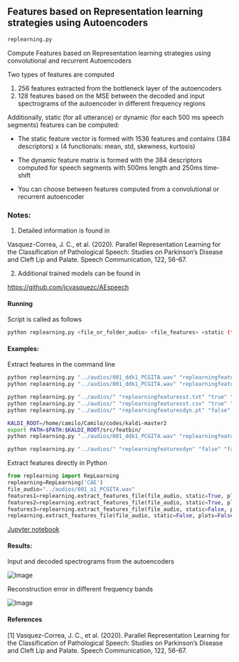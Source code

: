 ## Features based on Representation learning strategies using Autoencoders


```sh
replearning.py
```
Compute Features based on Representation learning strategies using convolutional and recurrent Autoencoders

Two types of features are computed

1. 256 features extracted from the bottleneck layer of the autoencoders
2. 128 features based on the MSE between the decoded and input spectrograms of the autoencoder in different frequency regions


Additionally, static (for all utterance) or dynamic (for each 500 ms speech segments) features can be computed:

- The static feature vector is formed with 1536 features and contains (384 descriptors) x (4 functionals: mean, std, skewness, kurtosis)

- The dynamic feature matrix is formed with the 384 descriptors computed for speech segments with 500ms length and 250ms time-shift

- You can choose between features computed from a convolutional or recurrent autoencoder


### Notes:

1. Detailed information is found in 

Vasquez-Correa, J. C., et al. (2020). Parallel Representation Learning for the Classification of Pathological Speech: Studies on Parkinson’s Disease and Cleft Lip and Palate. Speech Communication, 122, 56-67.

2. Additional trained models can be found in 

https://github.com/jcvasquezc/AEspeech


#### Running

Script is called as follows

```sh
python replearning.py <file_or_folder_audio> <file_features> <static (true or false)> <plots (true or false)> <format (csv, txt, npy, kaldi, torch)> <model (CAE, RAE)>
```

#### Examples:

Extract features in the command line


```sh
python replearning.py "../audios/001_ddk1_PCGITA.wav" "replearningfeaturesDDKst.txt" "true" "true" "txt" "CAE"
python replearning.py "../audios/001_ddk1_PCGITA.wav" "replearningfeaturesDDKdyn.pt" "false" "true" "torch" "CAE"

python replearning.py "../audios/" "replearningfeaturesst.txt" "true" "false" "txt" "CAE"
python replearning.py "../audios/" "replearningfeaturesst.csv" "true" "false" "csv" "CAE"
python replearning.py "../audios/" "replearningfeaturesdyn.pt" "false" "false" "torch" "CAE"

KALDI_ROOT=/home/camilo/Camilo/codes/kaldi-master2
export PATH=$PATH:$KALDI_ROOT/src/featbin/
python replearning.py "../audios/001_ddk1_PCGITA.wav" "replearningfeaturesDDKdyn" "false" "false" "kaldi" "CAE"

python replearning.py "../audios/" "replearningfeaturesdyn" "false" "false" "kaldi" "CAE"
```

Extract features directly in Python


```python
from replearning import RepLearning
replearning=RepLearning('CAE')
file_audio="../audios/001_a1_PCGITA.wav"
features1=replearning.extract_features_file(file_audio, static=True, plots=True, fmt="npy")
features2=replearning.extract_features_file(file_audio, static=True, plots=True, fmt="dataframe")
features3=replearning.extract_features_file(file_audio, static=False, plots=True, fmt="torch")
replearning.extract_features_file(file_audio, static=False, plots=False, fmt="kaldi", kaldi_file="./test")
```

[Jupyter notebook](https://github.com/jcvasquezc/DisVoice/blob/master/notebooks_examples/replearning_features.ipynb)

#### Results:


Input and decoded spectrograms from the autoencoders

![Image](https://github.com/jcvasquezc/DisVoice/blob/master/images/replearning_continuous.png?raw=true)


Reconstruction error in different frequency bands

![Image](https://github.com/jcvasquezc/DisVoice/blob/master/images/replearning_error.png?raw=true)



#### References

[1] Vasquez-Correa, J. C., et al. (2020). Parallel Representation Learning for the Classification of Pathological Speech: Studies on Parkinson’s Disease and Cleft Lip and Palate. Speech Communication, 122, 56-67.

